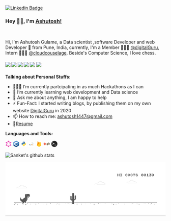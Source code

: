 [![Linkedin Badge](https://img.shields.io/badge/-sanketpatil-blue?style=flat-square&logo=Linkedin&logoColor=white&link=https://www.linkedin.com/in/ashutosh-gulame-927177191/)](https://www.linkedin.com/in/ashutosh-gulame-927177191/) 


### Hey 👋🏽, I'm [Ashutosh!](https://www.linkedin.com/in/ashutosh-gulame-927177191/)

<br/>

Hi, I'm Ashutosh Gulame, a Data  scientist ,software Developer and web Developer 🚀 from Pune, India, currently, I'm a Member 🙍🏽‍♂️ [@digitalGuru](https://digitalbusinessguru.in/), Intern 👨🏽‍💻 [@cloudcouselage](https://www.cloudcounselage.com/). Beside's Computer Science, I love chess.

####      ![](https://img.shields.io/badge/Web%20Designing-%3C%2F%3E-blueviolet) ![](https://img.shields.io/badge/Google%20Cloud-%3C%2F%3E-yellow) ![](https://img.shields.io/badge/Python-%7C-0%2C%2022%2C%20100) ![](https://img.shields.io/badge/C++-%7C-yellowgreen) ![](https://img.shields.io/badge/Augmented%20Reality-%7C-blue) ![](https://img.shields.io/badge/SEO-%7C-ff69b4)
  
**Talking about Personal Stuffs:**

- 👨🏽‍💻 I’m currently partcipating in as much Hackathons as I can
- 🌱 I’m currently learning web development and Data science
- 💬 Ask me about anything, I am happy to help
- ⚡️ Fun-Fact: I started writing blogs, by publishing them on my own website [DigitalGuru](https://digitalbusinessguru.in/) in 2020
- 📫 How to reach me: ashutosh1447@gmail.com
- 📝[Resume](https://www.linkedin.com/in/ashutosh-gulame-927177191/detail/overlay-view/urn:li:fsd_profileTreasuryMedia:(ACoAAC0Nh28BSA4bENby77pp19t3eW0jvplF640,1594134665687)/)

**Languages and Tools:**  

<code><img height="20" src="https://raw.githubusercontent.com/github/explore/5c058a388828bb5fde0bcafd4bc867b5bb3f26f3/topics/graphql/graphql.png"></code>
<code><img height="20" src="https://raw.githubusercontent.com/github/explore/80688e429a7d4ef2fca1e82350fe8e3517d3494d/topics/cpp/cpp.png"></code>
<code><img height="20" src="https://raw.githubusercontent.com/github/explore/80688e429a7d4ef2fca1e82350fe8e3517d3494d/topics/python/python.png"></code>
<code><img height="20" src="https://raw.githubusercontent.com/github/explore/80688e429a7d4ef2fca1e82350fe8e3517d3494d/topics/mysql/mysql.png"></code>
<code><img height="20" src="https://raw.githubusercontent.com/github/explore/80688e429a7d4ef2fca1e82350fe8e3517d3494d/topics/firebase/firebase.png"></code>
<code><img height="20" src="https://raw.githubusercontent.com/github/explore/80688e429a7d4ef2fca1e82350fe8e3517d3494d/topics/git/git.png"></code>
<code><img height="20" src="https://raw.githubusercontent.com/github/explore/80688e429a7d4ef2fca1e82350fe8e3517d3494d/topics/terminal/terminal.png"></code>

![Sanket's github stats](https://github-readme-stats.vercel.app/api?username=ashu1447&show_icons=true&theme=radical)

![Dino](https://raw.githubusercontent.com/ashu1447/ashu1447/master/dino.gif)






